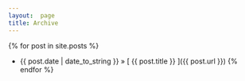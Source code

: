 ```yaml
---
layout:  page
title: Archive
---
```



{% for post in site.posts %}
  * {{ post.date | date_to_string }} &raquo; [ {{ post.title }} ]({{ post.url }})
{% endfor %}

<!--
http://joshualande.com/jekyll-github-pages-poole
-->
<!--
<h1>Archive of posts from {{ page.date | date: "%Y" }}</h1>

<ul class="posts">
{% for post in page.posts %}
  <li>
    <span class="post-date">{{ post.date | date: "%b %-d, %Y" }}</span>
    <a class="post-link" href="{{ post.url | prepend: site.baseurl }}">{{ post.title }}</a>
  </li>
{% endfor %}
</ul>
--->